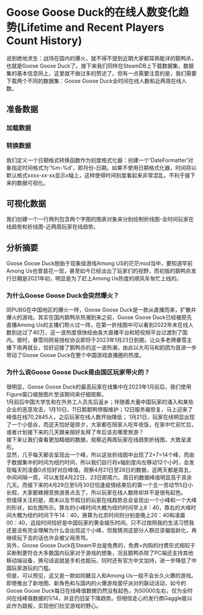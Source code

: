 # Goose Goose Duck的在线人数变化趋势(Lifetime and Recent Players Count History)
说到绝地求生：战场在国内的爆火，就不得不提到近期大家都耳熟能详的鹅鸭杀，也就是Goose Goose Duck了。接下来我们同样在SteamDB上下载数据集，数据集的基本信息同上，这里就不做过多的赘述了。但有一点需要注意的是，我们需要下载两个不同的数据集：Goose Goose Duck全时间在线人数和近两周在线人数。
## 准备数据
### 加载数据
### 转换数据
我们定义一个日期格式转换函数作为刻度格式化器：创建一个'DateFormatter’对象指定时间格式为'%m-%d'，即月份-日期。如果不使用日期格式化器，时间将以默认格式xxxx-xx-xx显示x轴上，这样使得时间刻度看起来非常混乱，不利于接下来的数据可视化。
## 可视化数据
我们创建一个一行两列包含两个字图的图表对象来分别绘制折线图-全时间玩家在线趋势和折线图-近两周玩家在线趋势。
## 分析摘要
Goose Goose Duck脱胎于现象级游戏Among US的茫茫mod当中，要知道早前Among Us也曾昙花一现，甚至如今已经淡出了玩家们的视野，而初版的鹅鸭杀发行日期是2021年初，明显是为了赶上Among Us热度的顺风车匆忙上线的。
### 为什么Goose Goose Duck会突然爆火？
同PUBG在中国地区的爆火一样，Goose Goose Duck是一款从直播而来，扩散并爆火的游戏。其实在国内鹅鸭杀热潮到来之前，Goose Goose Duck已经被原先直播Among Us的主播们带火过一阵，在第一折线图中可以看到2022年末在线人数到达过了40万，这一波热度很快经由各大直播平台和短视频平台过渡到了国内。彼时，暴雪同网易授权协议即将于2023年1月23日到期，让众多老牌暴雪主播下岗再就业，恰好迎接了鹅鸭杀的这一波热潮，由此以大司马和奶团为首进一步带动了Goose Goose Duck在整个中国游戏直播圈的热度。
### 为什么说Goose Goose Duck是由国区玩家带火的？
很明显，Goose Goose Duck的最高玩家在线集中在2023年1月前后，我们使用Figure窗口缩放图片至该期间来仔细观察。<br>
1月前后中国大学生和在外务工人员先后返乡；伴随着大量中国玩家的涌入和某些企业的恶意攻击，1月10日、11日鹅鹅鸭停服维护；12日服务器恢复，马上迎来了峰值在线70,2845人，之后玩家在线人数开始降低； 1月21日，玩家在线明显出现了一个小低谷，而这天恰好是除夕，大家都在陪家人吃年夜饭，在家中忙前忙后，或者计划接下来的几天跟亲朋好友拜了年后该去哪里旅游？<br>
接下来让我们查看更加精细的数据，观察近两周玩家在线趋势折线图，大致呈波形。<br>
显然，几乎每天都会呈现出一个峰，所以这张折线图中出现了2×7=14个峰，而由于数据集中的时间为纽约时间，所以我们自行将x轴刻度向左移动12个小时，会发现每天的凌晨0点恰好对应峰值。观察4月21日至28日的数据，这两天都是周五，中间间隔一周，可以发现4月22日、23日即周六、周日的数据峰值明显高于其余几天。而接下来的4月29日至5月30日恰逢疫情结束后的第一个五一劳动节5日小长假，大家都蜂拥至旅游景点去了，所以玩家在线人数除却并不是很有起色。<br>
但值得关注的是，周末以及节假日的玩家在线趋势总会呈现出一个小峰和一个大峰的形状，如左图所示。靠左的小峰时间大概为纽约时间早上8：40，靠右的大峰时间大概为纽约时间下午14：40，换算为北京时间则分别是晚上20：40和凌晨00：40，这段时间恰好是中国玩家的黄金娱乐时间。只不过按照我的生活习惯我还是没有完全理解为什么会出现这个小峰，但我猜测这部分人群应该偏低龄化，再继续玩下去的话也许会被父母责骂。<br>
另外，Goose Goose Duck在Steam平台是免费的，免费+内购的付费形式相较于买断制更符合大多数国内玩家对于游戏的想象，况且鹅鸭杀除了PC端还支持其他移动端设备，换句话说就是手机也能玩，同时还有官方中文加持，进一步降低了中国玩家游玩的门槛。<br>
但是，可以预见，这又是一款如同糖豆人和Among Us一般不会长久火爆的游戏。即使推出了新地图、新角色和与国内的火爆游戏蛋仔派对的联动活动，如今的Goose Goose Duck每日在线峰值数据仍然没有起色，为50000左右，仅为全时间在线峰值数据的1/14，并且仍旧呈下降趋势。但相信走心的发行商Gaggle能以此作为跳板，实现他们社交游戏的野心。<br>
